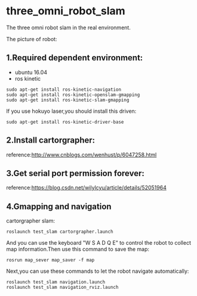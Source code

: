 # three_omni_robot_slam
The three omni robot slam in the real environment.

The picture of robot:


1.Required dependent environment:
----------------
- ubuntu 16.04
- ros kinetic

```
sudo apt-get install ros-kinetic-navigation
sudo apt-get install ros-kinetic-openslam-gmapping
sudo apt-get install ros-kinetic-slam-gmapping
```
If you use hokuyo laser,you should install this driven:
```
sudo apt-get install ros-kinetic-driver-base
```

2.Install cartorgrapher:
-----------------
reference:http://www.cnblogs.com/wenhust/p/6047258.html

3.Get serial port permission forever:
-----------------

reference:https://blog.csdn.net/wilylcyu/article/details/52051964

4.Gmapping and navigation
------------------

cartorgrapher slam:
```
roslaunch test_slam cartorgrapher.launch
```
And you can use the keyboard "W S A D Q E" to control the robot to collect map information.Then use this command to save the map:
```
rosrun map_sever map_saver -f map
```
Next,you can use these commands to let the robot navigate automatically:
```
roslaunch test_slam navigation.launch
roslaunch test_slam navigation_rviz.launch
```
